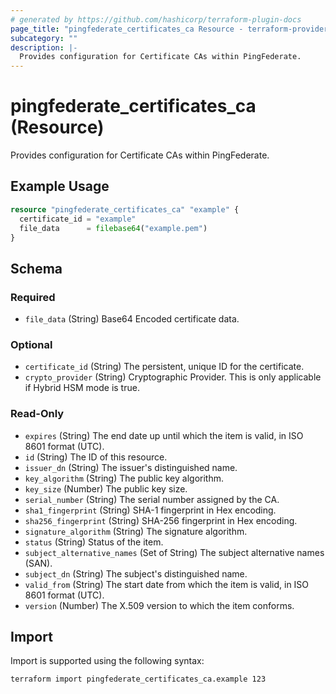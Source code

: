 ```yaml
---
# generated by https://github.com/hashicorp/terraform-plugin-docs
page_title: "pingfederate_certificates_ca Resource - terraform-provider-pingfederate"
subcategory: ""
description: |-
  Provides configuration for Certificate CAs within PingFederate.
---
```


# pingfederate_certificates_ca (Resource)

Provides configuration for Certificate CAs within PingFederate.

## Example Usage

```terraform
resource "pingfederate_certificates_ca" "example" {
  certificate_id = "example"
  file_data      = filebase64("example.pem")
}
```

<!-- schema generated by tfplugindocs -->
## Schema

### Required

- `file_data` (String) Base64 Encoded certificate data.

### Optional

- `certificate_id` (String) The persistent, unique ID for the certificate.
- `crypto_provider` (String) Cryptographic Provider. This is only applicable if Hybrid HSM mode is true.

### Read-Only

- `expires` (String) The end date up until which the item is valid, in ISO 8601 format (UTC).
- `id` (String) The ID of this resource.
- `issuer_dn` (String) The issuer's distinguished name.
- `key_algorithm` (String) The public key algorithm.
- `key_size` (Number) The public key size.
- `serial_number` (String) The serial number assigned by the CA.
- `sha1_fingerprint` (String) SHA-1 fingerprint in Hex encoding.
- `sha256_fingerprint` (String) SHA-256 fingerprint in Hex encoding.
- `signature_algorithm` (String) The signature algorithm.
- `status` (String) Status of the item.
- `subject_alternative_names` (Set of String) The subject alternative names (SAN).
- `subject_dn` (String) The subject's distinguished name.
- `valid_from` (String) The start date from which the item is valid, in ISO 8601 format (UTC).
- `version` (Number) The X.509 version to which the item conforms.

## Import

Import is supported using the following syntax:

```shell
terraform import pingfederate_certificates_ca.example 123
```
